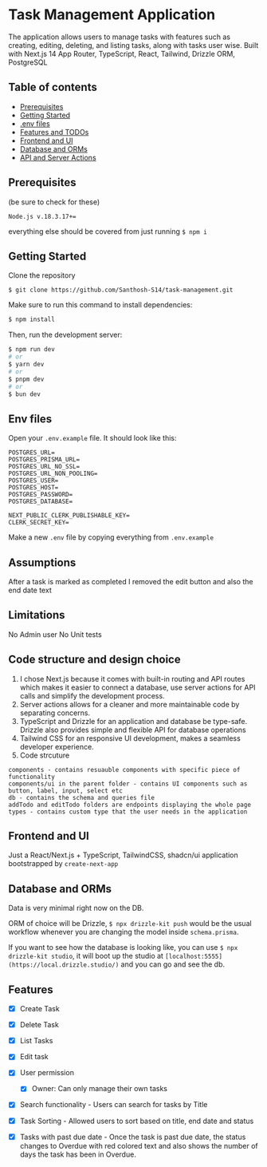 # Task Management Application

The application allows users to manage tasks with features such as creating, editing, deleting, and listing tasks, along with tasks user wise. Built with Next.js 14 App Router, TypeScript, React, Tailwind, Drizzle ORM, PostgreSQL

## Table of contents

- [Prerequisites](#prerequisites)
- [Getting Started](#getting-started)
- [.env files](#env-files)
- [Features and TODOs](#features-and-todos)
- [Frontend and UI](#frontend-and-ui)
- [Database and ORMs](#database-and-orms)
- [API and Server Actions](#api/server-actions)

## Prerequisites

(be sure to check for these)

```
Node.js v.18.3.17+=
```

everything else should be covered from just running `$ npm i`

## Getting Started

Clone the repository

```base
$ git clone https://github.com/Santhosh-S14/task-management.git
```

Make sure to run this command to install dependencies:

```bash
$ npm install
```

Then, run the development server:

```bash
$ npm run dev
# or
$ yarn dev
# or
$ pnpm dev
# or
$ bun dev
```

## Env files

Open your `.env.example` file. It should look like this:

```
POSTGRES_URL=
POSTGRES_PRISMA_URL=
POSTGRES_URL_NO_SSL=
POSTGRES_URL_NON_POOLING=
POSTGRES_USER=
POSTGRES_HOST=
POSTGRES_PASSWORD=
POSTGRES_DATABASE=

NEXT_PUBLIC_CLERK_PUBLISHABLE_KEY=
CLERK_SECRET_KEY=
```

Make a new `.env` file by copying everything from `.env.example`

## Assumptions
After a task is marked as completed I removed the edit button and also the end date text

## Limitations
No Admin user
No Unit tests

## Code structure and design choice

1. I chose Next.js because it comes with built-in routing and API routes which makes it easier to connect a database, use server actions for API calls and simplify the development process.
2. Server actions allows for a cleaner and more maintainable code by separating concerns. 
3. TypeScript and Drizzle for an application and database be type-safe. Drizzle also provides simple and flexible API for database operations
4. Tailwind CSS for an responsive UI development, makes a seamless developer experience.
5. Code strcuture
```
components - contains resuauble components with specific piece of functionality
components/ui in the parent folder - contains UI components such as button, label, input, select etc
db - contains the schema and queries file
addTodo and editTodo folders are endpoints displaying the whole page
types - contains custom type that the user needs in the application
```

## Frontend and UI

Just a React/Next.js + TypeScript, TailwindCSS, shadcn/ui application bootstrapped by `create-next-app`

## Database and ORMs

Data is very minimal right now on the DB.

ORM of choice will be Drizzle, `$ npx drizzle-kit push` would be the usual workflow whenever you are changing the model inside `schema.prisma`.

If you want to see how the database is looking like, you can use `$ npx drizzle-kit studio`, it will boot up the studio at `[localhost:5555](https://local.drizzle.studio/)` and you can go and see the db.

## Features
- [x] Create Task
- [x] Delete Task
- [x] List Tasks
- [x] Edit task
- [x] User permission
  - [x] Owner: Can only manage their own tasks
- [x] Search functionality - Users can search for tasks by Title
- [x] Task Sorting - Allowed users to sort based on title, end date and status
- [x] Tasks with past due date - Once the task is past due date, the status changes to Overdue with red colored text and also shows the number of days the task has been in Overdue.


